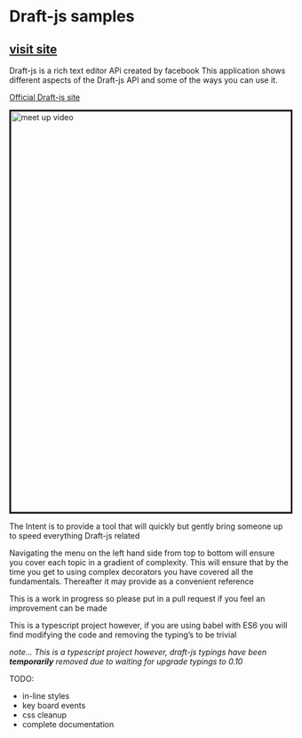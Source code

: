 # Draft-js samples


## [visit site](https://draft-js-samples.now.sh)

Draft-js is a rich text editor APi created by facebook
This application shows different aspects of the Draft-js API and some of the ways you can use it.


[Official Draft-js site](https://facebook.github.io/draft-js/)  

<a href="http://www.youtube.com/watch?feature=player_embedded&v=vOZAO3jFSHI
" target="_blank"><img src="http://img.youtube.com/vi/vOZAO3jFSHI/0.jpg" 
alt="meet up video" width="720" border="3" /></a>

The Intent is to provide a tool that will quickly but gently bring someone up to speed everything Draft-js related

Navigating the menu on the left hand side from top to bottom will ensure you cover each topic in a gradient of complexity. 
This will ensure that by the time you get to using complex decorators you have covered all the fundamentals. 
Thereafter it may provide as a convenient reference

This is a work in progress so please put in a pull request if you feel an improvement can be made

This is a typescript project however, if you are using babel with ES6 you will find modifying the code and removing the typing’s to be trivial

*note...  This is a typescript project however, draft-js typings have been ***temporarily***  removed due to waiting for upgrade typings to 0.10*

TODO:

 * in-line styles
 * key board events
 * css cleanup
 * complete documentation
